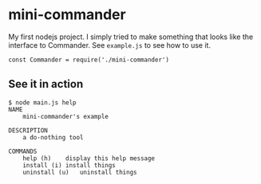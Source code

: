 # mini-commander

My first nodejs project. I simply tried to make something that looks 
like the interface to Commander. See `example.js` to see how to use it.

```nodejs
const Commander = require('./mini-commander')
```

## See it in action

```
$ node main.js help
NAME
    mini-commander's example

DESCRIPTION
    a do-nothing tool

COMMANDS
    help (h)    display this help message
    install (i) install things
    uninstall (u)   uninstall things
```